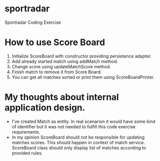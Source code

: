 # sportradar
Sportradar Coding Exercise

# How to use Score Board
1. Initialize ScoreBoard with constructor providing persistence adapter.
2. Add already started match using addMatch method.
3. Change score using updateMatchScore method.
4. Finish match to remove it from Score Board.
5. You can get all matches sorted or print them using ScoreBoardPrinter.

# My thoughts about internal application design.
* I've created Match as entity. In real scenarion it would have some kind of identifier but it was not needed to fulfill this code exercise requirements.
* In my opinion ScoreBoard should not be responsible for updating matches scores. This should happen in context of match service. ScoreBoard class should only display list of matches according to provided rules.
